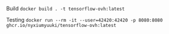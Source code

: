 Build
`docker build . -t tensorflow-ovh:latest`

Testing
`docker run --rm -it --user=42420:42420 -p 8080:8080 ghcr.io/nyxiumyuuki/tensorflow-ovh:latest`
